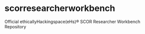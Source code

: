 # scorresearcherworkbench
Official ethicallyHackingspace(eHs)® SCOR Researcher Workbench Repository 
